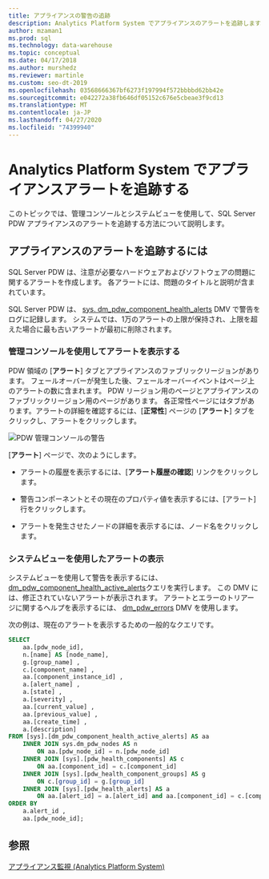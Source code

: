 ```yaml
---
title: アプライアンスの警告の追跡
description: Analytics Platform System でアプライアンスのアラートを追跡します。
author: mzaman1
ms.prod: sql
ms.technology: data-warehouse
ms.topic: conceptual
ms.date: 04/17/2018
ms.author: murshedz
ms.reviewer: martinle
ms.custom: seo-dt-2019
ms.openlocfilehash: 03568666367bf6273f197994f572bbbbd62bb42e
ms.sourcegitcommit: e042272a38fb646df05152c676e5cbeae3f9cd13
ms.translationtype: MT
ms.contentlocale: ja-JP
ms.lasthandoff: 04/27/2020
ms.locfileid: "74399940"
---
```

# <a name="track-appliance-alerts-in-analytics-platform-system"></a>Analytics Platform System でアプライアンスアラートを追跡する
このトピックでは、管理コンソールとシステムビューを使用して、SQL Server PDW アプライアンスのアラートを追跡する方法について説明します。  
  
## <a name="to-track-appliance-alerts"></a>アプライアンスのアラートを追跡するには  
SQL Server PDW は、注意が必要なハードウェアおよびソフトウェアの問題に関するアラートを作成します。 各アラートには、問題のタイトルと説明が含まれています。  
  
SQL Server PDW は、 [sys. dm_pdw_component_health_alerts](../relational-databases/system-dynamic-management-views/sys-dm-pdw-component-health-alerts-transact-sql.md) DMV で警告をログに記録します。 システムでは、1万のアラートの上限が保持され、上限を超えた場合に最も古いアラートが最初に削除されます。  
  
### <a name="view-alerts-by-using-the-admin-console"></a>管理コンソールを使用してアラートを表示する  
PDW 領域の [**アラート**] タブとアプライアンスのファブリックリージョンがあります。 フェールオーバーが発生した後、フェールオーバーイベントはページ上のアラートの数に含まれます。 PDW リージョン用のページとアプライアンスのファブリックリージョン用のページがあります。 各正常性ページにはタブがあります。アラートの詳細を確認するには、[**正常性**] ページの [**アラート**] タブをクリックし、アラートをクリックします。  
  
![PDW 管理コンソールの警告](./media/track-appliance-alerts/SQL_Server_PDW_AdminConsole_AlertsV2.png "SQL_Server_PDW_AdminConsole_AlertsV2")  
  
[**アラート**] ページで、次のようにします。  
  
-   アラートの履歴を表示するには、[**アラート履歴の確認**] リンクをクリックします。  
  
-   警告コンポーネントとその現在のプロパティ値を表示するには、[アラート] 行をクリックします。  
  
-   アラートを発生させたノードの詳細を表示するには、ノード名をクリックします。  
  
### <a name="view-alerts-by-using-the-system-views"></a>システムビューを使用したアラートの表示  
システムビューを使用して警告を表示するには、 [dm_pdw_component_health_active_alerts](../relational-databases/system-dynamic-management-views/sys-dm-pdw-component-health-active-alerts-transact-sql.md)クエリを実行します。 この DMV には、修正されていないアラートが表示されます。 アラートとエラーのトリアージに関するヘルプを表示するには、 [dm_pdw_errors](../relational-databases/system-dynamic-management-views/sys-dm-pdw-errors-transact-sql.md) DMV を使用します。  
  
次の例は、現在のアラートを表示するための一般的なクエリです。  
  
```sql  
SELECT   
    aa.[pdw_node_id],  
    n.[name] AS [node_name],  
    g.[group_name] ,  
    c.[component_name] ,  
    aa.[component_instance_id] ,   
    a.[alert_name] ,  
    a.[state] ,  
    a.[severity] ,  
    aa.[current_value] ,  
    aa.[previous_value] ,  
    aa.[create_time] ,  
    a.[description]   
FROM [sys].[dm_pdw_component_health_active_alerts] AS aa  
    INNER JOIN sys.dm_pdw_nodes AS n   
        ON aa.[pdw_node_id] = n.[pdw_node_id]  
    INNER JOIN [sys].[pdw_health_components] AS c   
        ON aa.[component_id] = c.[component_id]  
    INNER JOIN [sys].[pdw_health_component_groups] AS g   
        ON c.[group_id] = g.[group_id]  
    INNER JOIN [sys].[pdw_health_alerts] AS a   
        ON aa.[alert_id] = a.[alert_id] and aa.[component_id] = c.[component_id]  
ORDER BY  
    a.alert_id ,  
    aa.[pdw_node_id];  
```  
  
## <a name="see-also"></a>参照  
<!-- MISSING LINKS [Common Metadata Query Examples &#40;SQL Server PDW&#41;](../sqlpdw/common-metadata-query-examples-sql-server-pdw.md)  -->
[アプライアンス監視 &#40;Analytics Platform System&#41;](appliance-monitoring.md)  
  
